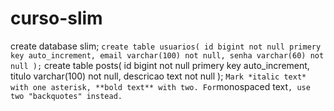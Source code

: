 # curso-slim

create database slim;
``
    create table usuarios(
    id bigint not null primery key auto_increment,
    email varchar(100) not null,
    senha varchar(60) not null
    );
``
create table posts(
id bigint not null primery key auto_increment,
titulo varchar(100) not null,
descricao text not null
);
``
    Mark *italic text* with one asterisk, **bold text** with two.
    For ``monospaced text``, use two "backquotes" instead.
``
